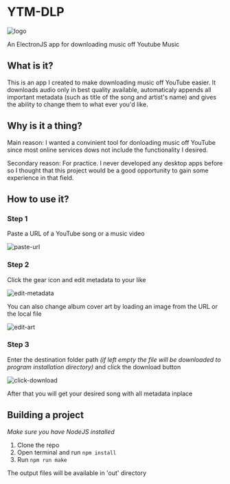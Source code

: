 # YTM-DLP 
![logo](https://raw.githubusercontent.com/RENOMIZER/ytm-dlp-gui/main/src/images/icon.ico)

An ElectronJS app for downloading music off Youtube Music

## What is it?
This is an app I created to make downloading music off YouTube easier.
It downloads audio only in best quality available, automaticaly appends
all important metadata (such as title of the song and artist's name)
and gives the ability to change them to what ever you'd like.

## Why is it a thing?
Main reason: I wanted a convinient tool for donloading music off YouTube since most online services dows not include the functionality I desired.

Secondary reason: For practice. I never developed any desktop apps before so I thought that this project would be a good opportunity to gain some experience in that field.

## How to use it?

### Step 1
Paste a URL of a YouTube song or a music video

![paste-url](https://github.com/RENOMIZER/ytm-dlp-gui/assets/94466218/f1679011-e2a8-4c87-be92-ddab3abc537e)

### Step 2
Click the gear icon and edit metadata to your like

![edit-metadata](https://github.com/RENOMIZER/ytm-dlp-gui/assets/94466218/3731ddba-2a1a-4cdd-9ae8-96bf218fba5c)

You can also change album cover art by loading an image from the URL or the local file

![edit-art](https://github.com/RENOMIZER/ytm-dlp-gui/assets/94466218/4d49ae57-70d3-4f14-bd12-5fd80aa471e5)

### Step 3
Enter the destination folder path _(if left empty the file will be downloaded to program installation directory)_ 
and click the download button

![click-download](https://github.com/RENOMIZER/ytm-dlp-gui/assets/94466218/4b130830-fb33-4c70-9a9d-62ed8b11ce13)

After that you will get your desired song with all metadata inplace

## Building a project
_Make sure you have NodeJS installed_

1. Clone the repo
2. Open terminal and run `npm install`
3. Run `npm run make`

The output files will be available in 'out' directory
